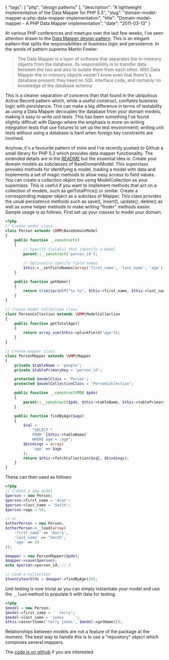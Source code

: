 {
    "tags": [
        "php",
        "design patterns"
    ],
    "description": "A lightweight implementation of the Data Mapper for PHP 5.3",
    "slug": "domain-model-mapper-a-php-data-mapper-implementation",
    "title": "Domain-model-mapper - A PHP Data Mapper implementation",
    "date": "2011-03-13"
}

At various PHP conferences and meetups over the last few weeks, I've
seen attention drawn to the [Data Mapper design
pattern](http://martinfowler.com/eaaCatalog/dataMapper.html). This is an
elegant pattern that splits the responsibilities of business logic and
persistence. In the words of pattern supremo Martin Fowler:

> The Data Mapper is a layer of software that separates the in-memory
> objects from the database. Its responsibility is to transfer data
> between the two and also to isolate them from each other. With Data
> Mapper the in-memory objects needn't know even that there's a database
> present; they need no SQL interface code, and certainly no knowledge
> of the database schema

This is a cleaner separation of concerns than that found in the
ubiquitous Active Record pattern which, while a useful construct,
conflates business logic with persistence. This can make a big
difference in terms of testability as using a Data Mapper decouples the
database from your domain models, making it easy to write unit tests.
This has been something I've found slightly difficult with Django where
the emphasis is more on writing integration tests that use fixtures to
set up the test environmentl; writing unit tests without using a
database is hard when foreign key constraints are involved.

Anyhow, it's a favourite pattern of mine and I've recently pushed to
Github a small library for PHP 5.3 which provides data mapper
functionality. The extended details are in the
[README](https://github.com/codeinthehole/domain-model-mapper) but the
essential idea is: Create your domain models as subclasses of
BaseDomainModel. This superclass provides methods for identifying a
model, loading a model with data and implements a set of magic methods
to allow easy access to field values. You can create a collection object
too using ModelCollection as your superclass. This is useful if you want
to implement methods that act on a collection of models, such as
getTotalPrice() or similar. Create a corresponding mapper object as a
subclass of Mapper. This class provides the usual persistence methods
such as save(), insert(), update(), delete() as well as some helper
methods to make writing "finder" methods easier. Sample usage is as
follows. First set up your classes to model your domain.

``` php
<?php
// Create model class
class Person extends \DMM\BaseDomainModel
{
    public function __construct()
    {
        // Specify field(s) that identify a model
        parent::__construct('person_id');

        // Optionally specify field names
        $this->__setFieldNames(array('first_name', 'last_name', 'age'));
    }

    public function getName()
    {
        return trim(sprintf("%s %s", $this->first_name, $this->last_name));
    }
}

// Create model collection class
class PersonCollection extends \DMM\ModelCollection
{
    public function getTotalAge()
    {
        return array_sum($this->pluckField('age'));
    }
}

// Create mapper class
class PersonMapper extends \DMM\Mapper
{
    private $tableName = 'people';
    private $tablePrimaryKey = 'person_id';

    protected $modelClass = 'Person';
    protected $modelCollectionClass = 'PersonCollection';

    public function __construct(PDO $pdo)
    {
        parent::__construct($pdo, $this->tableName, $this->tablePrimaryKey);
    }

    public function findByAge($age)
    {
        $sql =
            "SELECT * 
            FROM `{$this->tableName}`
            WHERE age = :age";
        $bindings = array(
            'age' => $age
        );
        return $this->fetchCollection($sql, $bindings);
    }
}
```

These can then used as follows:

``` php
<?php
// Create a new model
$person = new Person;
$person->first_name = 'Alan';
$person->last_name = 'Smith';
$person->age = 56;

// or
$otherPerson = new Person;
$otherPerson->__load(array(
    'first_name' => 'Barry',
    'last_name' => 'Smith',
    'age' => 34
));

$mapper = new PersonMapper($pdo);
$mapper->save($person);
echo $person->person_id; // 1

// Load a collection
$twentyYearOlds = $mapper->findByAge(20);
```

Unit testing is now trivial as you can simply instantiate your model and
use the `__load` method to populate it with data for testing.

``` php
<?php
$model = new Person;
$model->first_name = '  terry';
$model->last_name = 'jones     ';
$this->assertSame('terry jones', $model->getName());
```

Relationships between models are not a feature of the package at the
moment. The best way to handle this is to use a "repository" object
which composes several mappers.

The [code is on
github](https://github.com/codeinthehole/domain-model-mapper) if you are
interested.
